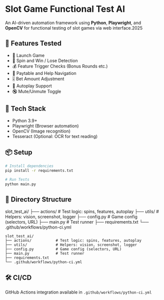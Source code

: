 # Slot Game Functional Test AI

An AI-driven automation framework using **Python**, **Playwright**, and **OpenCV** for functional testing of slot games via web interface.2025

## 🚀 Features Tested

- 🎰 Launch Game
- 🔄 Spin and Win / Lose Detection
- 💰 Feature Trigger Checks (Bonus Rounds etc.)
- 📜 Paytable and Help Navigation
- 🎚️ Bet Amount Adjustment
- 🔁 Autoplay Support
- 🔇 Mute/Unmute Toggle

## 🧱 Tech Stack

- Python 3.9+
- Playwright (Browser automation)
- OpenCV (Image recognition)
- Tesseract (Optional: OCR for text reading)

## 📦 Setup

```bash
# Install dependencies
pip install -r requirements.txt

# Run Tests
python main.py
```

## 🧪 Directory Structure

slot_test_ai/
├── actions/           # Test logic: spins, features, autoplay
├── utils/             # Helpers: vision, screenshot, logger
├── config.py          # Game config (selectors, URL)
├── main.py            # Test runner
├── requirements.txt
└── .github/workflows/python-ci.yml
```
slot_test_ai/
├── actions/           # Test logic: spins, features, autoplay
├── utils/             # Helpers: vision, screenshot, logger
├── config.py          # Game config (selectors, URL)
├── main.py            # Test runner
├── requirements.txt
└── .github/workflows/python-ci.yml
```

## 🛠️ CI/CD

GitHub Actions integration available in `.github/workflows/python-ci.yml`
